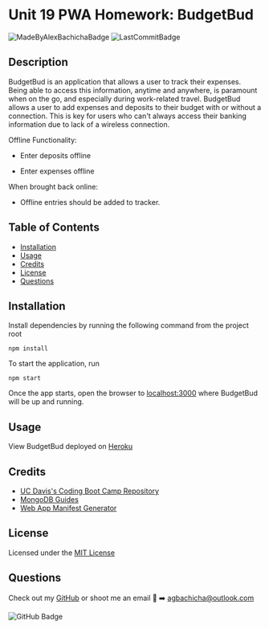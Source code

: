 # Unit 19 PWA Homework: BudgetBud

![MadeByAlexBachichaBadge](https://img.shields.io/badge/made%20by-alexbachicha-orange)
![LastCommitBadge](https://img.shields.io/github/last-commit/alexbachicha/BudgetBud)

## Description

BudgetBud is an application that allows a user to track their expenses. Being able to access this information, anytime and anywhere, is paramount when on the go, and especially during work-related travel. BudgetBud allows a user to add expenses and deposits to their budget with or without a connection. This is key for users who can't always access their banking information due to lack of a wireless connection.

Offline Functionality:

  * Enter deposits offline

  * Enter expenses offline

When brought back online:

  * Offline entries should be added to tracker.


## Table of Contents

- [Installation](#installation)
- [Usage](#usage)
- [Credits](#credits)
- [License](#license)
- [Questions](#questions)


## Installation

Install dependencies by running the following command from the project root
```
npm install
```

To start the application, run
```
npm start
```

Once the app starts, open the browser to [localhost:3000](http://localhost:3000) where BudgetBud will be up and running.


## Usage

View BudgetBud deployed on [Heroku](https://blooming-meadow-60843.herokuapp.com/)


## Credits

- [UC Davis's Coding Boot Camp Repository](https://ucdavis.bootcampcontent.com/ucdavis-boot-camp/ucd-sac-fsf-pt-09-2020-u-c)
- [MongoDB Guides](https://docs.mongodb.com/guides/)
- [Web App Manifest Generator](https://manifest-gen.netlify.app/)


## License

Licensed under the [MIT License](LICENSE.txt)


## Questions 

Check out my [GitHub](https://github.com/alexbachicha) or shoot me an email :e-mail: :arrow_right: [agbachicha@outlook.com](mailto:agbachicha@outlook.com)

![GitHub Badge](https://img.shields.io/github/followers/alexbachicha?label=Questions%3F&style=social)
